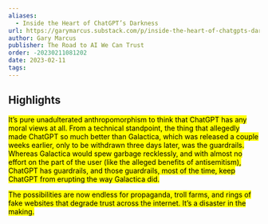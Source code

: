 ```yaml
---
aliases:
  - Inside the Heart of ChatGPT’s Darkness
url: https://garymarcus.substack.com/p/inside-the-heart-of-chatgpts-darkness
author: Gary Marcus
publisher: The Road to AI We Can Trust
order: -20230211081202
date: 2023-02-11
tags:
---
```


## Highlights
<mark>It’s pure unadulterated anthropomorphism to think that ChatGPT has any moral views at all. From a technical standpoint, the thing that allegedly made ChatGPT so much better than Galactica, which was released a couple weeks earlier, only to be withdrawn three days later, was the guardrails. Whereas Galactica would spew garbage recklessly, and with almost no effort on the part of the user (like the alleged benefits of antisemitism), ChatGPT has guardrails, and those guardrails, most of the time, keep ChatGPT from erupting the way Galactica did.</mark>

<mark>The possibilities are now endless for propaganda, troll farms, and rings of fake websites that degrade trust across the internet. It’s a disaster in the making.</mark>

